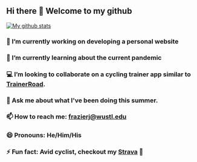 ## Hi there 👋 Welcome to my github

[![My github stats](https://github-readme-stats.vercel.app/api?username=frazierjoe)](https://github.com/frazierjoe/github-readme-stats&count_private=true&show_icons=true&theme=radical)

### 🔭 I’m currently working on developing a personal website

### 🌱 I’m currently learning about the current pandemic

### 💻 I’m looking to collaborate on a cycling trainer app similar to [TrainerRoad](TrainerRoad.com).

### 💬 Ask me about what I've been doing this summer.

### 📫 How to reach me: frazierj@wustl.edu

### 😄 Pronouns: He/Him/His

### ⚡ Fun fact: Avid cyclist, checkout my [Strava](https://www.strava.com/athletes/18590530) 🚴
